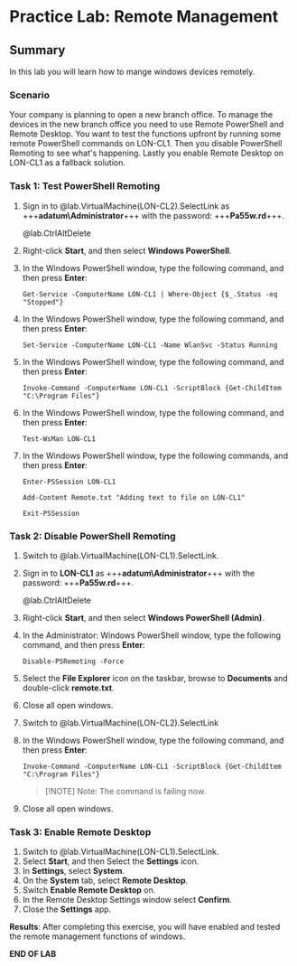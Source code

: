 # Practice Lab: Remote Management 

## Summary

In this lab you will learn how to mange windows devices remotely.

### Scenario
Your company is planning to open a new branch office. To manage the devices in the new branch office you need to use Remote PowerShell and Remote Desktop. You want to test the functions upfront by running some remote PowerShell commands on LON-CL1. Then you disable PowerShell Remoting to see what's happening. Lastly you enable Remote Desktop on LON-CL1 as a fallback solution.

### Task 1: Test PowerShell Remoting
1.  Sign in to @lab.VirtualMachine(LON-CL2).SelectLink as +++**adatum\\Administrator**+++ with the password: +++**Pa55w.rd**+++.

    @lab.CtrlAltDelete
    
2.  Right-click **Start**, and then select **Windows PowerShell**.
3.  In the Windows PowerShell window, type the following command, and then press **Enter**:

    ```
    Get-Service -ComputerName LON-CL1 | Where-Object {$_.Status -eq "Stopped"}
    ```

4.  In the Windows PowerShell window, type the following command, and then press **Enter**:

    ```
    Set-Service -ComputerName LON-CL1 -Name WlanSvc -Status Running
    ```

5.  In the Windows PowerShell window, type the following command, and then press **Enter**:

    ```
    Invoke-Command -ComputerName LON-CL1 -ScriptBlock {Get-ChildItem "C:\Program Files"}
    ```

6.  In the Windows PowerShell window, type the following command, and then press **Enter**:

    ```
    Test-WsMan LON-CL1
    ```

7.  In the Windows PowerShell window, type the following commands, and then press **Enter**:

    ```
    Enter-PSSession LON-CL1
    ```

    ```
    Add-Content Remote.txt "Adding text to file on LON-CL1"
    ```
    ```
    Exit-PSSession
    ```

### Task 2: Disable PowerShell Remoting
1.  Switch to @lab.VirtualMachine(LON-CL1).SelectLink.
2.  Sign in to **LON-CL1** as +++**adatum\\Administrator**+++ with the password: +++**Pa55w.rd**+++.

    @lab.CtrlAltDelete
    
3.  Right-click **Start**, and then select **Windows PowerShell (Admin)**.
4.  In the Administrator: Windows PowerShell window, type the following command, and then press **Enter**:

    ```
    Disable-PSRemoting -Force
    ```

5.  Select the **File Explorer** icon on the taskbar, browse to **Documents** and double-click **remote.txt**.
6.  Close all open windows.
7.  Switch to @lab.VirtualMachine(LON-CL2).SelectLink
8.  In the Windows PowerShell window, type the following command, and then press **Enter**:

    ```
    Invoke-Command -ComputerName LON-CL1 -ScriptBlock {Get-ChildItem "C:\Program Files"}
    ```

    >[!NOTE] Note: The command is failing now.
9.  Close all open windows.

### Task 3: Enable Remote Desktop
1.  Switch to @lab.VirtualMachine(LON-CL1).SelectLink.
2.  Select **Start**, and then Select the **Settings** icon.
3.  In **Settings**, select **System**.
4.  On the **System** tab, select **Remote Desktop**.
5.  Switch **Enable Remote Desktop** on.
6.  In the Remote Desktop Settings window select **Confirm**.
7.  Close the **Settings** app.

**Results**: After completing this exercise, you will have enabled and tested the remote management functions of windows.

**END OF LAB**
